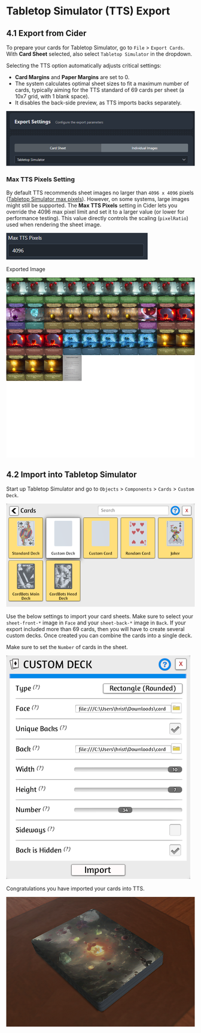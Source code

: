 # Tabletop Simulator (TTS) Export

## 4.1 Export from Cider

To prepare your cards for Tabletop Simulator, go to `File` > `Export Cards`. With **Card Sheet** selected, also select `Tabletop Simulator` in the dropdown.

Selecting the TTS option automatically adjusts critical settings:
*   **Card Margins** and **Paper Margins** are set to 0.
*   The system calculates optimal sheet sizes to fit a maximum number of cards, typically aiming for the TTS standard of 69 cards per sheet (a 10x7 grid, with 1 blank space).
*   It disables the back-side preview, as TTS imports backs separately.

![Screen](./img/screen-tts-1.png)

### Max TTS Pixels Setting

By default TTS recommends sheet images no larger than `4096 x 4096` pixels ([Tabletop Simulator max pixels][tts-max-pixels-url]). However, on some systems, large images might still be supported. The **Max TTS Pixels** setting in Cider lets you override the 4096 max pixel limit and set it to a larger value (or lower for performance testing). This value directly controls the scaling (`pixelRatio`) used when rendering the sheet image.

![Screen](./img/screen-tts-2.png)

Exported Image

![Screen](./img/screen-tts-3.png)

## 4.2 Import into Tabletop Simulator

Start up Tabletop Simulator and go to `Objects` > `Components` > `Cards` > `Custom Deck`.

![Screen](./img/screen-tts-4.png)

Use the below settings to import your card sheets. Make sure to select your `sheet-front-*` image in `Face` and your `sheet-back-*` image in `Back`. If your export included more than 69 cards, then you will have to create several custom decks. Once created you can combine the cards into a single deck.

Make sure to set the `Number` of cards in the sheet.

![Screen](./img/screen-tts-5.png)

Congratulations you have imported your cards into TTS.

![Screen](./img/screen-tts-6.png)

[tts-max-pixels-url]: https://kb.tabletopsimulator.com/custom-content/asset-creation/